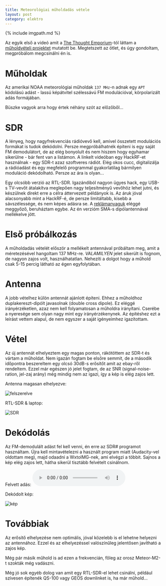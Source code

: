 ```yaml
---
title: Meteorológiai műholdadás vétele
layout: post
category: elektro
---
```


{% include imgpath.md %}

Az egyik első a videó amit a [The Thought Emporium](https://www.youtube.com/channel/UCV5vCi3jPJdURZwAOO_FNfQ)-tól láttam a [műholdvételi projektet](https://www.youtube.com/watch?v=cjClTnZ4Xh) mutatott be. Megtetszett az ötlet, és úgy gondoltam, megpróbálom megcsinálni én is.

# Műholdak

Az amerikai NOAA meteorológiai műholdak `137 MHz`-n adnak egy `APT` kódolású adást - lassú képátvitel szélessávú FM modulációval, körpolarizált adás formájában.

Büszke vagyok arra hogy értek néhány szót az előzőből...

# SDR

A lényeg, hogy nagyfrekvenciás rádióvevő kell, amivel összetett modulációs formákat is tudok dekódolni. Persze megpróbálhatnék építeni is egy saját FM demodulátort, de az elég bonyolult és nem hiszem hogy egyhamar sikerülne - bár fent van a listámon. A linkelt videóban egy HackRF-et használnak - egy SDR-t azaz szoftveres rádiót. Elég okos cucc, digitalizálja a rádióadást és egy megfelelő programmal gyakorlatilag bármilyen moduláció dekódolható. Persze az ára is olyan...

Egy olcsóbb verzió az RTL-SDR. Igazándiból nagyon ügyes hack, egy USB-s TV-vevőt átalakítva meglepően nagy teljesítményű vevőhöz lehet jutni, és készülnek direkt erre a célra áttervezett példányok is. Az áruk jóval alacsonyabb mint a HackRF-é, de persze limitáltabb, kisebb a sávszélessége, és nem képes adásra se. A [reklámanyaguk](https://www.rtl-sdr.com/wp-content/uploads/2018/02/RTL-SDR-Blog-V3-Datasheet.pdf) eléggé meggyőző, beruháztam egybe. Az én verzióm SMA-s dipólantennával mellékelve jött.

# Első próbálkozás

A műholdadás vételét először a mellékelt antennával próbáltam meg, amit a méretezésével hangoltam 137 MHz-re. *VALAMILYEN* jelet sikerült is fognom, de nagyon zajos volt, használhatatlan. Nehezíti a dolgot hogy a műhold csak 5-15 percig látható az égen egyfolytában.

# Antenna

A jobb vételhez külön antennát ajánlott építeni. Ehhez a műholdhoz duplakereszt-dipólt javasolnak (double cross dipole). Ez eléggé irányérzéketlen, azaz nem kell folyamatosan a műholdra irányítani. Cserébe a nyeresége sem olyan nagy mint egy irányérzékenynek. Az építéshez ezt a leírást vettem alapul, de nem egyszer a saját igényeimhez igazítottam.

# Vétel

Az új antennát elhelyeztem egy magas ponton, rákötöttem az SDR-t és vártam a műholdat. Nem igazán fogtam be elsőre semmit, de a második időpontra beszereltem egy olcsó 30dB-s erősítőt amit az ebay-ről rendeltem. Ezzel már egészen jó jelet fogtam, de az SNR (signal-noise-ration, jel-zaj arány) még mindig nem az igazi, így a kép is elég zajos lett.

Antenna magasan elhelyezve:

![felszerelve]({{imgpath}}/antenna.jpg)

RTL-SDR & laptop:

![SDR]({{imgpath}}/sdr.jpg)

# Dekódolás

Az FM-demodulált adást fel kell venni, én erre az SDR# programot használtam. Újra kell mintavételezni a használt program miatt (Audacity-vel oldottam meg), majd odaadni a WxtoIMG-nek, ami elvégzi a többit. Sajnos a kép elég zajos lett, hátha sikerül tisztább felvételt csinálnom.

Felvett adás:
<audio
    controls
    src="{{imgpath}}/record.mp3">
        Your browser does not support the
        <code>audio</code> element.
</audio>

Dekódolt kép:

![kép]({{imgpath}}/sharp.jpg)

# Továbbiak

Az erősítő elhelyezése nem optimális, jóval közelebb is el lehetne helyezni az antennához. Ezzel és az elhelyezéssel valószínűleg jelentősen javítható a zajos kép.

Még pár másik műhold is ad ezen a frekvencián, főleg az orosz Meteor-M2-t szokták még vadászni.

Még jó sok egyéb dolog van amit egy RTL-SDR-el lehet csinálni, például szívesen építenék QS-100 vagy GEOS downlinket is, ha már műhold...